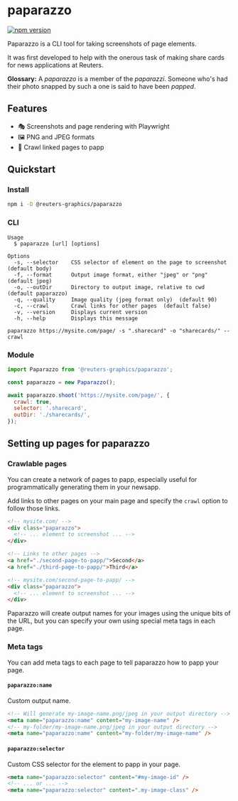# paparazzo

[![npm version](https://badge.fury.io/js/%40reuters-graphics%2Fpaparazzo.svg)](https://badge.fury.io/js/%40reuters-graphics%2Fpaparazzo)

Paparazzo is a CLI tool for taking screenshots of page elements.

It was first developed to help with the onerous task of making share cards for news applications at Reuters.

**Glossary:** A _paparazzo_ is a member of the _paparazzi_. Someone who's had their photo snapped by such a one is said to have been _papped_.

## Features

- 🎭 Screenshots and page rendering with Playwright
- 🖼️ PNG and JPEG formats
- 🔗 Crawl linked pages to papp

## Quickstart

### Install

```bash
npm i -D @reuters-graphics/paparazzo
```

### CLI

```console
Usage
  $ paparazzo [url] [options]

Options
  -s, --selector    CSS selector of element on the page to screenshot  (default body)
  -f, --format      Output image format, either "jpeg" or "png"  (default jpeg)
  -o, --outDir      Directory to output image, relative to cwd  (default paparazzo)
  -q, --quality     Image quality (jpeg format only)  (default 90)
  -c, --crawl       Crawl links for other pages  (default false)
  -v, --version     Displays current version
  -h, --help        Displays this message
```

```console
paparazzo https://mysite.com/page/ -s ".sharecard" -o "sharecards/" --crawl
```

### Module

```javascript
import Paparazzo from '@reuters-graphics/paparazzo';

const paparazzo = new Paparazzo();

await paparazzo.shoot('https://mysite.com/page/', {
  crawl: true,
  selector: '.sharecard',
  outDir: './sharecards/',
});
```

## Setting up pages for paparazzo

### Crawlable pages

You can create a network of pages to papp, especially useful for programmatically generating them in your newsapp.

Add links to other pages on your main page and specify the `crawl` option to follow those links.

```html
<!-- mysite.com/ -->
<div class="paparazzo">
  <!-- ... element to screenshot ... -->
</div>

<!-- Links to other pages -->
<a href="./second-page-to-papp/">Second</a>
<a href="./third-page-to-papp/">Third</a>
```

```html
<!-- mysite.com/second-page-to-papp/ -->
<div class="paparazzo">
  <!-- ... element to screenshot ... -->
</div>
```

Paparazzo will create output names for your images using the unique bits of the URL, but you can specify your own using special meta tags in each page.

### Meta tags

You can add meta tags to each page to tell paparazzo how to papp your page.

#### `paparazzo:name`

Custom output name.

```html
<!-- Will generate my-image-name.png/jpeg in your output directory -->
<meta name="paparazzo:name" content="my-image-name" />
<!-- my-folder/my-image-name.png/jpeg in your output directory -->
<meta name="paparazzo:name" content="my-folder/my-image-name" />
```

#### `paparazzo:selector`

Custom CSS selector for the element to papp in your page.

```html
<meta name="paparazzo:selector" content="#my-image-id" />
<!-- ... or ... -->
<meta name="paparazzo:selector" content=".my-image-class" />
```
